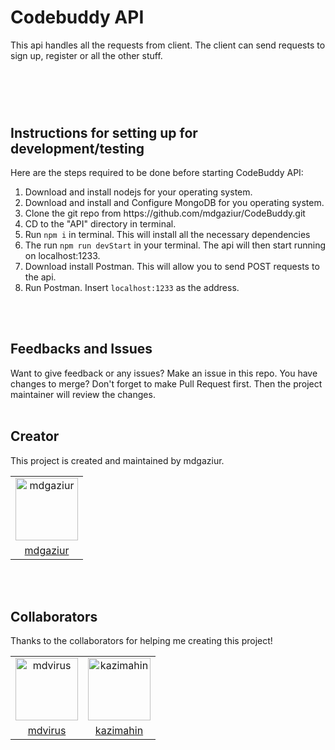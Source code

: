 # Codebuddy API
This api handles all the requests from client. The client can send requests to sign up, register or all the other stuff.
#
<br/>
<br/>

## Instructions for setting up for development/testing

Here are the steps required to be done before starting CodeBuddy API:
<ol>
    <li> Download and install nodejs for your operating system.</li>
    <li> Download and install and Configure MongoDB for you operating system.</li>
    <li> Clone the git repo from https://github.com/mdgaziur/CodeBuddy.git</li>
    <li> CD to the "API" directory in terminal.</li>
    <li> Run <code>npm i</code> in terminal. This will install all the necessary dependencies</li>
    <li> The run <code>npm run devStart</code> in your terminal. The api will then start running on localhost:1233.</li>
    <li> Download install Postman. This will allow you to send POST requests to the api.</li>
    <li> Run Postman. Insert <code>localhost:1233</code> as the address.</li>
</ol>
<br/>
<br/>

## Feedbacks and Issues
Want to give feedback or any issues? Make an issue in this repo. You have changes to merge? Don't forget to make Pull Request first. Then the project maintainer will review the changes.
<br/>
<br/>

## Creator
This project is created and maintained by mdgaziur.
<table align="center">
    <tr>
        <td align="center">
            <img height="100px" alt="mdgaziur" src="https://avatars3.githubusercontent.com/u/40351881?s=460&u=0ad39184848d1cded30734eccaaf563ed2920154&v=4">
        </td>
    </tr>
    <tr>
        <td align="center">
            <a href="https://github.com/mdgaziur">mdgaziur</a>
        </td>
    </tr>
</table>
<br/>
<br/>

## Collaborators
Thanks to the collaborators for helping me creating this project!
<br/>
<table align="center">
    <tr>
        <td align="center"><img height="100px" alt="mdvirus" src="https://avatars0.githubusercontent.com/u/56973036?s=460&v=4"></a></td>
        <td align="center">
            <img height="100px" alt="kazimahin" src="https://avatars2.githubusercontent.com/u/44231614?s=460&v=4">
        </td>
    </tr>
    <tr>
        <td align="center">
            <a href="https://github.com/mdvirus">mdvirus</a>
        </td>
        <td align="center">
            <a href="https://github.com/kazimahin">kazimahin</a>
        </td>
    </tr>
</table>
